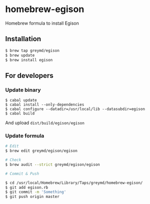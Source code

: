 # homebrew-egison
Homebrew formula to install Egison

## Installation

```sh
$ brew tap greymd/egison
$ brew update
$ brew install egison
```

## For developers

### Update binary

```
$ cabal update
$ cabal install --only-dependencies
$ cabal configure --datadir=/usr/local/lib --datasubdir=egison
$ cabal build
```

And upload `dist/build/egison/egison`

### Update formula
```sh
# Edit
$ brew edit greymd/egison/egison

# Check
$ brew audit --strict greymd/egison/egison

# Commit & Push

$ cd /usr/local/Homebrew/Library/Taps/greymd/homebrew-egison/
$ git add egison.rb
$ git commit -m 'Something'
$ git push origin master
```
